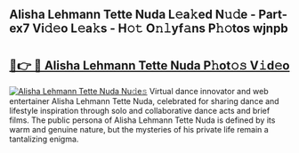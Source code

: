 ## Alisha Lehmann Tette Nuda L𝚎a𝚔ed N𝚞𝚍e - Part-ex7 Vi𝚍𝚎o L𝚎a𝚔s - H𝚘𝚝 O𝚗𝚕yf𝚊ns P𝚑𝚘tos wjnpb

# <h2><a href="http://kf1nqbo.oniu.top/?m=Alisha+Lehmann+Tette+Nuda">🔗👉 🔴 Alisha Lehmann Tette Nuda P𝚑ot𝚘𝚜 V𝚒d𝚎o</a></h2>

[![Alisha Lehmann Tette Nuda Nu𝚍e𝚜](https://i.imgur.com/0qMVB7G.gif)](http://kf1nqbo.oniu.top/?m=Alisha+Lehmann+Tette+Nuda)
Virtual dance innovator and web entertainer Alisha Lehmann Tette Nuda, celebrated for sharing dance and lifestyle inspiration through solo and collaborative dance acts and brief films. The public persona of Alisha Lehmann Tette Nuda is defined by its warm and genuine nature, but the mysteries of his private life remain a tantalizing enigma.  
